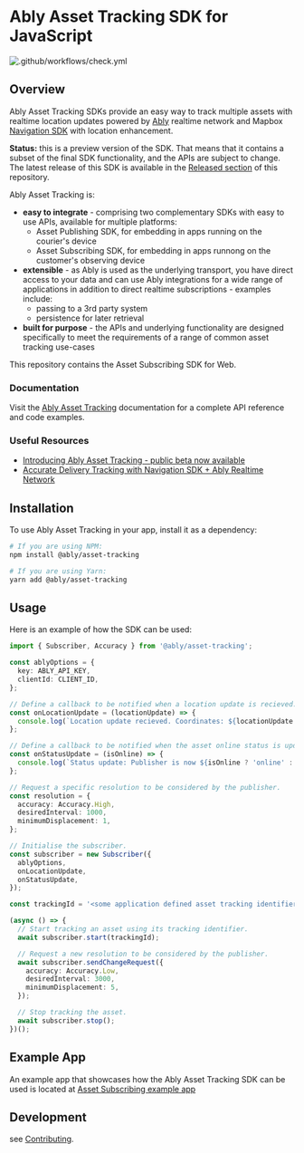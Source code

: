 # Ably Asset Tracking SDK for JavaScript

![.github/workflows/check.yml](https://github.com/ably/ably-asset-tracking-js/workflows/.github/workflows/check.yml/badge.svg)

## Overview

Ably Asset Tracking SDKs provide an easy way to track multiple assets with realtime location updates powered by [Ably](https://ably.com/) realtime network and Mapbox [Navigation SDK](https://docs.mapbox.com/android/navigation/overview/) with location enhancement.

**Status:** this is a preview version of the SDK. That means that it contains a subset of the final SDK functionality, and the APIs are subject to change. The latest release of this SDK is available in the [Released section](https://github.com/ably/ably-asset-tracking-js/releases) of this repository.

Ably Asset Tracking is:

- **easy to integrate** - comprising two complementary SDKs with easy to use APIs, available for multiple platforms:
  - Asset Publishing SDK, for embedding in apps running on the courier's device
  - Asset Subscribing SDK, for embedding in apps runnong on the customer's observing device
- **extensible** - as Ably is used as the underlying transport, you have direct access to your data and can use Ably integrations for a wide range of applications in addition to direct realtime subscriptions - examples include:
  - passing to a 3rd party system
  - persistence for later retrieval
- **built for purpose** - the APIs and underlying functionality are designed specifically to meet the requirements of a range of common asset tracking use-cases

This repository contains the Asset Subscribing SDK for Web.

### Documentation

Visit the [Ably Asset Tracking](https://ably.com/documentation/asset-tracking) documentation for a complete API reference and code examples.

###  Useful Resources

- [Introducing Ably Asset Tracking - public beta now available](https://ably.com/blog/ably-asset-tracking-beta)
- [Accurate Delivery Tracking with Navigation SDK + Ably Realtime Network](https://www.mapbox.com/blog/accurate-delivery-tracking)

## Installation

To use Ably Asset Tracking in your app, install it as a dependency:
```bash
# If you are using NPM:
npm install @ably/asset-tracking

# If you are using Yarn:
yarn add @ably/asset-tracking
```

## Usage

Here is an example of how the SDK can be used:

```ts
import { Subscriber, Accuracy } from '@ably/asset-tracking';

const ablyOptions = {
  key: ABLY_API_KEY,
  clientId: CLIENT_ID,
};

// Define a callback to be notified when a location update is recieved.
const onLocationUpdate = (locationUpdate) => {
  console.log(`Location update recieved. Coordinates: ${locationUpdate.location.geometry.coordinates}`);
};

// Define a callback to be notified when the asset online status is updated.
const onStatusUpdate = (isOnline) => {
  console.log(`Status update: Publisher is now ${isOnline ? 'online' : 'offline'}`);
};

// Request a specific resolution to be considered by the publisher.
const resolution = {
  accuracy: Accuracy.High,
  desiredInterval: 1000,
  minimumDisplacement: 1,
};

// Initialise the subscriber.
const subscriber = new Subscriber({
  ablyOptions,
  onLocationUpdate,
  onStatusUpdate,
});

const trackingId = '<some application defined asset tracking identifier>';

(async () => {
  // Start tracking an asset using its tracking identifier.
  await subscriber.start(trackingId);

  // Request a new resolution to be considered by the publisher.
  await subscriber.sendChangeRequest({
    accuracy: Accuracy.Low,
    desiredInterval: 3000,
    minimumDisplacement: 5,
  });

  // Stop tracking the asset.
  await subscriber.stop();
})();
```

## Example App

An example app that showcases how the Ably Asset Tracking SDK can be used is located at [Asset Subscribing example app](https://github.com/ably/asset-tracking-web-customer-app-demo)

## Development

see [Contributing](CONTRIBUTING.md).
